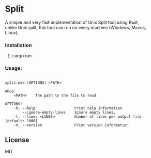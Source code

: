 # Split

A simple and very fast implementation of Unix Split tool using Rust,<br />
unlike Unix split, this tool can run on every machine (Windows, Macos, Linux).

### Installation

1. cargo run

### Usage:

```

split.exe [OPTIONS] <PATH>

ARGS:
    <PATH>    The path to the file to read

OPTIONS:
    -h, --help                  Print help information
        --ignore-empty-lines    Ignore empty lines,
    -l, --lines <LINES>         Number of lines per output file [default: 1000]
    -V, --version               Print version information

```

License
----

MIT
